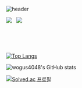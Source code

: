 ![header](https://capsule-render.vercel.app/api?type=Waving&color=421ac0&height=200&section=header&text=Gil%20Jae%20Hyun&fontSize=60&fontcolor=000000)




<a href="https://rare-octopus-e8f.notion.site/Gil-Jae-Hyun-b5dbd77ac93c4fc19f0f25c4a0612e2e"><img src="https://img.shields.io/badge/Notion-8B89CC?style=flat-square&logo=Notion&logoColor=white"/></a> &#160; <a href="https://keeeeeepgoing.tistory.com/"><img src="https://img.shields.io/badge/Tistory-7952B3?style=flat-square&logo=Tistory&logoColor=white"/></a>




<br>
<br>
<br>

[![Top Langs](https://github-readme-stats-sigma-five.vercel.app/api/top-langs/?username=wogus4048&layout=compact&theme=buefy&langs_count=10)](https://github.com/anuraghazra/github-readme-stats) 

![wogus4048's GitHub stats](https://github-readme-stats-sigma-five.vercel.app/api?username=wogus4048&theme=buefy&show_icons=true)


[![Solved.ac 프로필](http://mazassumnida.wtf/api/v2/generate_badge?boj=wogus4048)](https://solved.ac/wogus4048)


